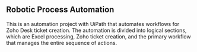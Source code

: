 ## Robotic Process Automation
This is an automation project with UiPath that automates workflows for Zoho Desk ticket creation. The automation is divided into logical sections, which are Excel processing, Zoho ticket creation, and the primary workflow that manages the entire sequence of actions.
